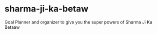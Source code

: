 # sharma-ji-ka-betaw
Goal Planner and organizer to give you the super powers of Sharma Ji Ka Betaaw
